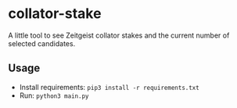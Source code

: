 # collator-stake

A little tool to see Zeitgeist collator stakes and the current number of selected candidates.

## Usage

- Install requirements: `pip3 install -r requirements.txt`
- Run: `python3 main.py`
